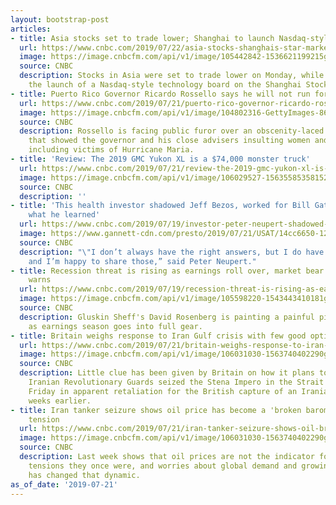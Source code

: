 ```yaml
---
layout: bootstrap-post
articles:
- title: Asia stocks set to trade lower; Shanghai to launch Nasdaq-style tech board
  url: https://www.cnbc.com/2019/07/22/asia-stocks-shanghais-star-market-oil-currencies-in-focus.html
  image: https://image.cnbcfm.com/api/v1/image/105442842-1536621199215gettyimages-1025189454.jpeg?v=1563751307
  source: CNBC
  description: Stocks in Asia were set to trade lower on Monday, while investors await
    the launch of a Nasdaq-style technology board on the Shanghai Stock Exchange.
- title: Puerto Rico Governor Ricardo Rossello says he will not run for re-election
  url: https://www.cnbc.com/2019/07/21/puerto-rico-governor-ricardo-rossello-says-he-will-not-run-for-reelection.html
  image: https://image.cnbcfm.com/api/v1/image/104802316-GettyImages-863070104-rossello.jpg?v=1532563737
  source: CNBC
  description: Rossello is facing public furor over an obscenity-laced online chat
    that showed the governor and his close advisers insulting women and mocking constituents,
    including victims of Hurricane Maria.
- title: 'Review: The 2019 GMC Yukon XL is a $74,000 monster truck'
  url: https://www.cnbc.com/2019/07/21/review-the-2019-gmc-yukon-xl-is-a-74000-monster-truck.html
  image: https://image.cnbcfm.com/api/v1/image/106029527-15635585358152019gmcyukonxl1.jpg?v=1563558842
  source: CNBC
  description: ''
- title: 'This health investor shadowed Jeff Bezos, worked for Bill Gates: Here’s
    what he learned'
  url: https://www.cnbc.com/2019/07/19/investor-peter-neupert-shadowed-jeff-bezos-and-worked-for-bill-gates.html?utm_source=google&utm_medium=amp&utm_campaign=speakable
  image: https://www.gannett-cdn.com/presto/2019/07/21/USAT/14cc6650-124a-4500-8203-48f6ba0e9815-106022516-1563310470585neupert.jpg?crop=739,416,x0,y0&width=3200&height=1680&fit=bounds
  source: CNBC
  description: "\"I don’t always have the right answers, but I do have a lot of scars
    and I’m happy to share those,” said Peter Neupert."
- title: Recession threat is rising as earnings roll over, market bear David Rosenberg
    warns
  url: https://www.cnbc.com/2019/07/19/recession-threat-is-rising-as-earnings-roll-over-david-rosenberg.html
  image: https://image.cnbcfm.com/api/v1/image/105598220-1543443410181gettyimages-854153614.jpg?v=1563479403
  source: CNBC
  description: Gluskin Sheff's David Rosenberg is painting a painful picture for stocks
    as earnings season goes into full gear.
- title: Britain weighs response to Iran Gulf crisis with few good options
  url: https://www.cnbc.com/2019/07/21/britain-weighs-response-to-iran-gulf-crisis-with-few-good-options.html
  image: https://image.cnbcfm.com/api/v1/image/106031030-1563740402290gettyimages-1157113232.jpeg?v=1563740440
  source: CNBC
  description: Little clue has been given by Britain on how it plans to respond after
    Iranian Revolutionary Guards seized the Stena Impero in the Strait of Hormuz on
    Friday in apparent retaliation for the British capture of an Iranian tanker two
    weeks earlier.
- title: Iran tanker seizure shows oil price has become a 'broken barometer' for Mideast
    tension
  url: https://www.cnbc.com/2019/07/21/iran-tanker-seizure-shows-oil-broken-barometer-for-mideast-tension.html
  image: https://image.cnbcfm.com/api/v1/image/106031030-1563740402290gettyimages-1157113232.jpeg?v=1563740440
  source: CNBC
  description: Last week shows that oil prices are not the indicator for Middle East
    tensions they once were, and worries about global demand and growing U.S. production
    has changed that dynamic.
as_of_date: '2019-07-21'
---
```


